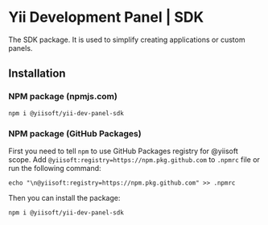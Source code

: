 # Yii Development Panel | SDK

The SDK package. It is used to simplify creating applications or custom panels.

## Installation

### NPM package (npmjs.com)

```shell
npm i @yiisoft/yii-dev-panel-sdk
```

### NPM package (GitHub Packages)

First you need to tell `npm` to use GitHub Packages registry for @yiisoft scope.
Add `@yiisoft:registry=https://npm.pkg.github.com` to `.npmrc` file or run the following command:
```shell
echo "\n@yiisoft:registry=https://npm.pkg.github.com" >> .npmrc
```

Then you can install the package:

```shell
npm i @yiisoft/yii-dev-panel-sdk
```

